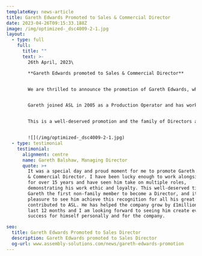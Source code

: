 ```yaml
---
templateKey: news-article
title: Gareth Edwards Promoted to Sales & Commercial Director
date: 2023-04-26T09:15:33.188Z
image: /img/optimized-_dsc4009-2-1.jpg
layout:
  - type: full
    full:
      title: ""
      text: >-
        2﻿6th April, 2023\

        **G﻿areth Edwards promoted to Sales & Commercial Director**


        W﻿e are thrilled to announce the promotion of Gareth Edwards, who has become Sales & Commercial Director.


        G﻿areth joined ASL in 2005 as a Production Operator and has worked his way up the ladder over the last 18 years from roles including; Quality Manager, Costing Manager and Sales Manager.


        T﻿his is a well-deserved promotion and the family of Directors are delighted to have Gareth on the Board as the company continues it's rapid growth journey.


        ![](/img/optimized-_dsc4009-2-1.jpg)
  - type: testimonial
    testimonial:
      alignment: centre
      name: Gareth Balshaw, Managing Director
      quote: >+
        It was a special day and proud moment for me to promote Gareth to Sales
        & Commercial Director. I have been lucky enough to work alongside Gareth
        for over 15 years and have seen him take on multiple roles,
        demonstrating his work ethic and loyalty. This well-deserved title makes
        Gareth the first non-family member to become a Director, and it is a
        pleasure to see him achieve this recognition for all his great work
        contributed to ASL. He has helped the company grow by £1million in the
        last 12 months and I am looking forward to seeing him create even more
        success for himself personally and for the company.

seo:
  title: Gareth Edwards Promoted to Sales Director
  description: Gareth Edwards promoted to Sales Director
  og-url: www.assembly-solutions.com/news/gareth-edwards-promotion
---
```


